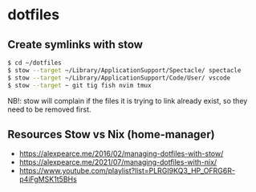 # dotfiles

## Create symlinks with stow

```sh
$ cd ~/dotfiles
$ stow --target ~/Library/ApplicationSupport/Spectacle/ spectacle
$ stow --target ~/Library/ApplicationSupport/Code/User/ vscode
$ stow --target ~ git tig fish nvim tmux
```

NB!: stow will complain if the files it is trying to link already exist, so they need to be removed first.

## Resources Stow vs Nix (home-manager)

- https://alexpearce.me/2016/02/managing-dotfiles-with-stow/
- https://alexpearce.me/2021/07/managing-dotfiles-with-nix/
- https://www.youtube.com/playlist?list=PLRGI9KQ3_HP_OFRG6R-p4iFgMSK1t5BHs

